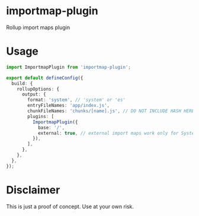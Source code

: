 # importmap-plugin
Rollup import maps plugin

# Usage
```ts
import ImportmapPlugin from 'importmap-plugin';

export default defineConfig({
  build: {
    rollupOptions: {
      output: {
        format: 'system', // 'system' or 'es'
        entryFileNames: 'app/index.js',
        chunkFileNames: 'chunks/[name].js', // DO NOT INCLUDE HASH HERE
        plugins: [
          ImportmapPlugin({
            base: '/',
            external: true, // external import maps work only for SystemJs
          }),
        ],
      },
    },
  },
});
```

# Disclaimer
This is just a proof of concept. Use at your own risk.
